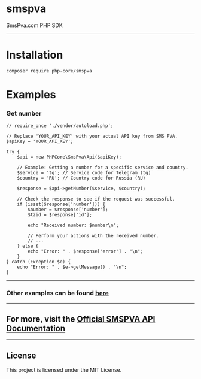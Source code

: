# smspva
SmsPva.com PHP SDK

---

# Installation

``
composer require php-core/smspva
``

# Examples
### Get number

```
// require_once './vendor/autoload.php';

// Replace 'YOUR_API_KEY' with your actual API key from SMS PVA.
$apiKey = 'YOUR_API_KEY';

try {
	$api = new PHPCore\SmsPva\Api($apiKey);

	// Example: Getting a number for a specific service and country.
	$service = 'tg'; // Service code for Telegram (tg)
	$country = 'RU'; // Country code for Russia (RU)

	$response = $api->getNumber($service, $country);

	// Check the response to see if the request was successful.
	if (isset($response['number'])) {
		$number = $response['number'];
		$tzid = $response['id'];

		echo "Received number: $number\n";

		// Perform your actions with the received number.
		// ...
	} else {
		echo "Error: " . $response['error'] . "\n";
	}
} catch (Exception $e) {
	echo "Error: " . $e->getMessage() . "\n";
}
```
---
### Other examples can be found [here](https://github.com/php-core/smspva/blob/main/examples/all.php)

---
## For more, visit the [Official SMSPVA API Documentation](https://smspva.com/new_theme_api.html)

---

## License
This project is licensed under the MIT License.
